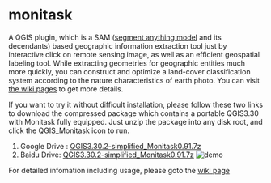 # monitask
A QGIS plugin, which is a SAM ([segment anything model](https://github.com/facebookresearch/segment-anything) and its decendants) based geographic information extraction tool just by interactive click on remote sensing image, as well as an efficient geospatial labeling tool. While extracting geometries for geographic entities much more quickly, you can construct and optimize a land-cover classification system according to the nature characteristics of earth photo.
You can visit [the wiki pages](https://github.com/grainseed/monitask/wiki) to get more details.

If you want to try it without difficult installation, please follow these two links to download the compressed package which contains a portable QGIS3.30 with Monitask fully equipped. Just unzip the package into any disk root, and click the QGIS_Monitask icon to run.
1. Google Drive : [QGIS3.30.2-simplified_Monitask0.91.7z](https://dl.orangedox.com/monitask)
2. Baidu Drive: [QGIS3.30.2-simplified_Monitask0.91.7z](https://pan.baidu.com/s/177Y0KY0rqxATunR1CcFRmw?pwd=yiqc)
   ![demo](https://github.com/grainseed/monitask/assets/12957225/ce241cf3-f096-4ff2-b61d-c2bf3ec1121d)

For detailed infomation including usage, please goto the [wiki page](https://github.com/grainseed/monitask/wiki)
